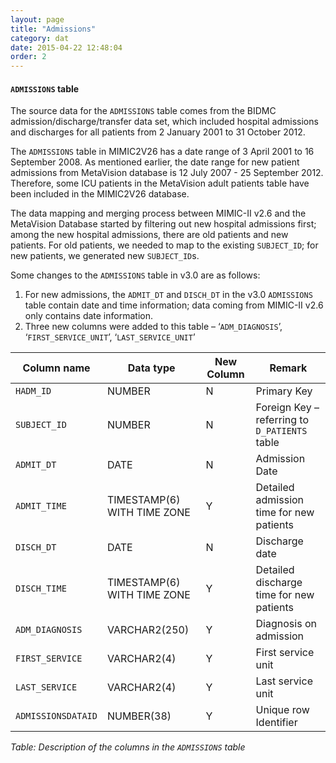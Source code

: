 ```yaml
---
layout: page
title: "Admissions"
category: dat
date: 2015-04-22 12:48:04
order: 2
---
```


#### ```ADMISSIONS``` table

The source data for the ```ADMISSIONS``` table comes from the BIDMC
admission/discharge/transfer data set, which included hospital
admissions and discharges for all patients from 2 January 2001 to
31 October 2012.

The ```ADMISSIONS``` table in MIMIC2V26 has a date range of 3 April 2001 to
16 September 2008. As mentioned earlier, the date range for new patient
admissions from MetaVision database is 12 July 2007 - 25 September 2012. Therefore, some ICU patients in the MetaVision adult patients table have been
included in the MIMIC2V26 database.

The data mapping and merging process between MIMIC-II v2.6 and the
MetaVision Database started by filtering out new hospital admissions
first; among the new hospital admissions, there are old patients and new
patients. For old patients, we needed to map to the existing
```SUBJECT_ID```; for new patients, we generated new ```SUBJECT_ID```s.

Some changes to the ```ADMISSIONS``` table in v3.0 are as follows:

1.  For new admissions, the ```ADMIT_DT``` and ```DISCH_DT``` in the v3.0 ```ADMISSIONS``` table contain date and time information; data coming from MIMIC-II v2.6 only contains date information.
2.  Three new columns were added to this table – ‘```ADM_DIAGNOSIS```’, ‘```FIRST_SERVICE_UNIT```’, ‘```LAST_SERVICE_UNIT```’

Column name | Data type | New Column | Remark
--- | --- | --- | ---
```HADM_ID ``` | NUMBER| N | Primary Key
```SUBJECT_ID``` | NUMBER | N | Foreign Key – referring to ```D_PATIENTS``` table
```ADMIT_DT``` | DATE | N | Admission Date
```ADMIT_TIME``` | TIMESTAMP(6) WITH TIME ZONE | Y | Detailed admission time for new patients
```DISCH_DT``` | DATE | N | Discharge date
```DISCH_TIME``` | TIMESTAMP(6) WITH TIME ZONE | Y | Detailed discharge time for new patients
```ADM_DIAGNOSIS``` | VARCHAR2(250) | Y | Diagnosis on admission
```FIRST_SERVICE``` | VARCHAR2(4) | Y | First service unit
```LAST_SERVICE``` | VARCHAR2(4) | Y | Last service unit
```ADMISSIONSDATAID``` | NUMBER(38) | Y | Unique row Identifier

*Table: Description of the columns in the ```ADMISSIONS``` table*




